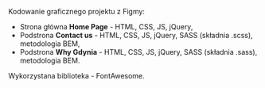 Kodowanie graficznego projektu z Figmy:
* Strona główna <b>Home Page</b> - HTML, CSS, JS, jQuery,
* Podstrona <b>Contact us</b> - HTML, CSS, JS, jQuery, SASS (składnia .scss), metodologia BEM,
* Podstrona <b>Why Gdynia</b> - HTML, CSS, JS, jQuery, SASS (składnia .sass), metodologia BEM.

Wykorzystana biblioteka - FontAwesome.
